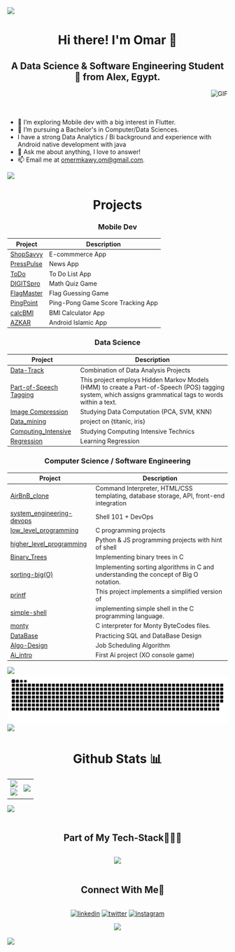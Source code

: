 

<!--horizontal divider(gradiant)-->
<img src="https://user-images.githubusercontent.com/73097560/115834477-dbab4500-a447-11eb-908a-139a6edaec5c.gif">
<h1 align="center" title="hehehe"> Hi there! I'm Omar 👋</h3>


<h2 align="center">
A Data Science & Software Engineering Student 🚀 from Alex, Egypt.
</h2>


  <img align="right" alt="GIF" src="https://i.pinimg.com/originals/e4/26/70/e426702edf874b181aced1e2fa5c6cde.gif" />


<br>
<br>
<br>

- 🌱 I’m exploring Mobile dev with a big interest in Flutter. 
- 💼 I’m pursuing a Bachelor's in Computer/Data Sciences.
- I have a strong Data Analytics / Bi background and experience with Android native development with java
- 💬 Ask me about anything, I love to answer!
- 📫 Email me at [omermkawy.om@gmail.com](mailto:omer.mkawy.om@gmail.com).


<!--horizontal divider(gradiant)-->
<img src="https://user-images.githubusercontent.com/73097560/115834477-dbab4500-a447-11eb-908a-139a6edaec5c.gif">


<h1 align="center">
Projects
</h1>

<div align="center">

### Mobile Dev
| Project | Description |
|---------|-------------|
| [ShopSavvy](https://github.com/omar546/ShopSavvy#readme) | E-commmerce App |
| [PressPulse](https://github.com/omar546/PressPulse#readme) | News App |
| [ToDo](https://github.com/omar546/To-Do#readme) | To Do List App |
| [DIGITSpro](https://github.com/omar546/digits_pro#readme) | Math Quiz Game |
| [FlagMaster](https://github.com/omar546/flag_master#readme) | Flag Guessing Game |
| [PingPoint](https://github.com/omar546/PingPoint/tree/master#readme) | Ping-Pong Game Score Tracking App |
| [calcBMI](https://github.com/omar546/calcBMI#readme) | BMI Calculator App |
| [AZKAR](https://github.com/omar546/azkar_app#readme) | Android Islamic App |


</div>

<div align="center">

### Data Science
| Project | Description |
|---------|-------------|
| [Data-Track](https://github.com/omar546/Data-Track) | Combination of Data Analysis Projects |
| [Part-of-Speech Tagging](https://github.com/omar546/Stochastic) | This project employs Hidden Markov Models (HMM) to create a Part-of-Speech (POS) tagging system, which assigns grammatical tags to words within a text. |
| [Image Compression](https://github.com/omar546/Computation) | Studying Data Computation (PCA, SVM, KNN) |
| [Data_mining](https://github.com/omar546/Data_mining) | project on {titanic, iris} |
| [Computing_Intensive](https://github.com/omar546/Computing_Intensive) | Studying Computing Intensive Technics |
| [Regression](https://github.com/omar546/Regression_learning) | Learning Regression |

</div>

<div align="center">

### Computer Science / Software Engineering
| Project | Description |
|---------|-------------|
| [AirBnB_clone](https://github.com/omar546/AirBnB_clone) | Command Interpreter, HTML/CSS templating, database storage, API, front-end integration |
| [system_engineering-devops](https://github.com/omar546/alx-system_engineering-devops) | Shell 101 + DevOps |
| [low_level_programming](https://github.com/omar546/alx-low_level_programming) | C programming projects |
| [higher_level_programming](https://github.com/omar546/alx-higher_level_programming) | Python & JS programming projects with hint of shell |
| [Binary_Trees](https://github.com/omar546/binary_trees) | Implementing binary trees in C |
| [sorting-big(O)](https://github.com/omar546/sorting_algorithms) | Implementing sorting algorithms in C and understanding the concept of Big O notation.|
| [printf](https://github.com/omar546/printf) | This project implements a simplified version of |
| [simple-shell](https://github.com/SeragAmged/simple_shell) | implementing simple shell in the C programming language.  |
| [monty](https://github.com/omar546/monty) | C interpreter for Monty ByteCodes files.  |
| [DataBase](https://github.com/omar546/DataBase) | Practicing SQL and DataBase Design |
| [Algo-Design](https://github.com/omar546/Algo-Design) | Job Scheduling Algorithm |
| [Ai_intro](https://github.com/omar546/Ai_intro) | First Ai project (XO console game) |

</div>


<!--horizontal divider(gradiant)-->
<img src="https://user-images.githubusercontent.com/73097560/115834477-dbab4500-a447-11eb-908a-139a6edaec5c.gif">



<!--- snake -->
<div align="center">
  <img  src="https://github.com/1999AZZAR/1999AZZAR/blob/main/resources/img/grid-snake.svg"
       alt="snake" /></a>
</div>

<!--horizontal divider(gradiant)-->
<img src="https://user-images.githubusercontent.com/73097560/115834477-dbab4500-a447-11eb-908a-139a6edaec5c.gif">
 
</td>



<h1 align="center">
Github Stats 📊
</h1>

<table align="center" width="100%">
  <tr>
    <td width="50%" align="left">
            <img src="https://github-readme-stats.vercel.app/api?username=omar546&show_icons=true&theme=dark" /><br/>
      <img src="https://github-readme-streak-stats.herokuapp.com/?user=omar546&theme=dark&hide_border=false" /><br/>
    </td>
    <td width="50%" align="right">
      <img src="https://github-readme-stats.anuraghazra1.vercel.app/api/top-langs/?username=omar546&theme=dark&hide_border=false&no-bg=true&no-frame=true&langs_count=10" />
    </td>
  </tr>
</table>




<!--horizontal divider(gradiant)-->
<img src="https://user-images.githubusercontent.com/73097560/115834477-dbab4500-a447-11eb-908a-139a6edaec5c.gif">




<!--h1 without bottom border-->
<div id="user-content-toc">
  <ul align="center">
    <summary><h2 style="display: inline-block">Part of My Tech-Stack👨🏻‍💻</h2></summary>
  </ul>
</div>
<!--tech stack icons-->
<p align="center">
  <a href="https://skillicons.dev">
    <img src="https://skillicons.dev/icons?i=py,r,java,dart,flutter,androidstudio,vscode,firebase,c,bash,git,html,css,linux&perline=14" />
  </a>
</p>


<!-- Connect with me -->
<!--h2 without bottom border-->
<div id="user-content-toc">
  <ul align="center">
    <summary><h2 style="display: inline-block">Connect With Me🤝</h2></summary>
  </ul>
</div>

<!--icons and links-->
<p align="center">
<a href="https://www.linkedin.com/in/omar-mk/" target="blank"><img align="center" src="https://user-images.githubusercontent.com/88904952/234979284-68c11d7f-1acc-4f0c-ac78-044e1037d7b0.png" alt="linkedin" height="40" width="40" /></a>
<a href="https://twitter.com/omarmek58065204" target="blank"><img align="center" src="https://user-images.githubusercontent.com/88904952/234980676-61bfb021-ecc8-48f7-88e6-34c1b06c4a58.png" alt="twitter" height="40" width="40" /></a> 
<a href="https://www.instagram.com/omar_mekkawy.21/" target="blank"><img align="center" src="https://user-images.githubusercontent.com/88904952/234981169-2dd1e58f-4b7e-468c-8213-034ba62156c3.png" alt="instagram" height="40" width="40" /></a>

  
</p>


<!--profile visit count-->
<div align="center">
  
[![](https://visitcount.itsvg.in/api?id=omar546&icon=3&color=12)](https://visitcount.itsvg.in)
  
</div>

<!--horizontal divider(gradiant)-->
<img src="https://user-images.githubusercontent.com/73097560/115834477-dbab4500-a447-11eb-908a-139a6edaec5c.gif">

